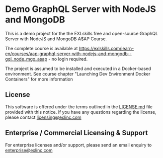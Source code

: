 # Demo GraphQL Server with NodeJS and MongoDB 

This is a demo project for the the EXLskills free and open-source GraphQL Server with NodeJS and MongoDB A$AP Course.

The complete course is available at https://exlskills.com/learn-en/courses/aap-graphql-server-with-nodejs-and-mongodb--gql_node_mgo_asap - no login required.

The project is assumed to be installed and executed in a Docker-based environment. See course chapter "Launching Dev Environment Docker Containers" for more information   

## License

This software is offered under the terms outlined in the [LICENSE.md](LICENSE.md) file provided with this notice. If you have any questions regarding the license, please contact [licensing@exlinc.com](mailto:licensing@exlinc.com)

## Enterprise / Commercial Licensing & Support

For enterprise licenses and/or support, please send an email enquiry to [enterprise@exlinc.com](mailto:enterprise@exlinc.com)
